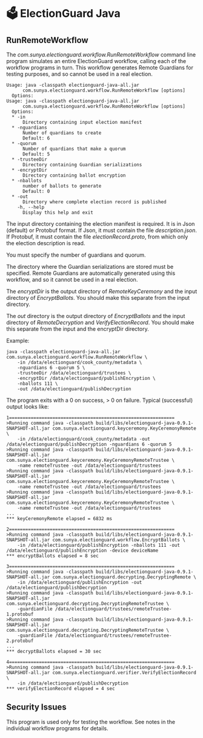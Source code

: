 # 🗳 ElectionGuard Java 

## RunRemoteWorkflow

The _com.sunya.electionguard.workflow.RunRemoteWorkflow_ command line program simulates an
entire ElectionGuard workflow, calling each of the workflow programs in turn.
This workflow generates Remote Guardians for testing purposes, and so cannot be used in a real election.

````
Usage: java -classpath electionguard-java-all.jar 
      com.sunya.electionguard.workflow.RunRemoteWorkflow [options]
  Options:
Usage: java -classpath electionguard-java-all.jar 
      com.sunya.electionguard.workflow.RunRemoteWorkflow [options]
  Options:
  * -in
      Directory containing input election manifest
  * -nguardians
      Number of quardians to create
      Default: 6
  * -quorum
      Number of quardians that make a quorum
      Default: 5
  * -trusteeDir
      Directory containing Guardian serializations
  * -encryptDir
      Directory containing ballot encryption
  * -nballots
      number of ballots to generate
      Default: 0
  * -out
      Directory where complete election record is published
    -h, --help
      Display this help and exit
````

The input directory containing the election manifest is required. It is in Json (default) or Protobuf format. 
If Json, it must contain the file _description.json_. If Protobuf, it must contain the file _electionRecord.proto_, from
which only the election description is read.

You must specify the number of guardians and quorum.

The directory where the Guardian serializations are stored must be specified. Remote Guardians are automatically 
generated using this workflow, and so it cannot be used in a real election.

The _encryptDir_ is the output directory of _RemoteKeyCeremony_ and the input directory of _EncryptBallots_.
You should make this separate from the input directory.

The _out_ directory is the output directory of _EncryptBallots_ and the input directory of _RemoteDecryption_
and _VerifyElectionRecord_.
You should make this separate from the input and the encryptDir directory.

Example:

````
java -classpath electionguard-java-all.jar com.sunya.electionguard.workflow.RunRemoteWorkflow \
    -in /data/electionguard/cook_county/metadata \
    -nguardians 6 -quorum 5 \
    -trusteeDir /data/electionguard/trustees \
    -encryptDir /data/electionguard/publishEncryption \
    -nballots 111 \
    -out /data/electionguard/publishDecryption
````

The program exits with a 0 on success, > 0 on failure.
Typical (successful) output looks like:

````
1=============================================================
>Running command java -classpath build/libs/electionguard-java-0.9.1-SNAPSHOT-all.jar com.sunya.electionguard.keyceremony.KeyCeremonyRemote \ 
    -in /data/electionguard/cook_county/metadata -out /data/electionguard/publishDecryption -nguardians 6 -quorum 5
>Running command java -classpath build/libs/electionguard-java-0.9.1-SNAPSHOT-all.jar com.sunya.electionguard.keyceremony.KeyCeremonyRemoteTrustee \
    -name remoteTrustee -out /data/electionguard/trustees
>Running command java -classpath build/libs/electionguard-java-0.9.1-SNAPSHOT-all.jar com.sunya.electionguard.keyceremony.KeyCeremonyRemoteTrustee \
    -name remoteTrustee -out /data/electionguard/trustees
>Running command java -classpath build/libs/electionguard-java-0.9.1-SNAPSHOT-all.jar com.sunya.electionguard.keyceremony.KeyCeremonyRemoteTrustee \
    -name remoteTrustee -out /data/electionguard/trustees
...
*** keyCeremonyRemote elapsed = 6832 ms

2=============================================================
>Running command java -classpath build/libs/electionguard-java-0.9.1-SNAPSHOT-all.jar com.sunya.electionguard.workflow.EncryptBallots \
    -in /data/electionguard/publishEncryption -nballots 111 -out /data/electionguard/publishEncryption -device deviceName
*** encryptBallots elapsed = 8 sec

3=============================================================
>Running command java -classpath build/libs/electionguard-java-0.9.1-SNAPSHOT-all.jar com.sunya.electionguard.decrypting.DecryptingRemote \ 
    -in /data/electionguard/publishEncryption -out /data/electionguard/publishDecryption
>Running command java -classpath build/libs/electionguard-java-0.9.1-SNAPSHOT-all.jar com.sunya.electionguard.decrypting.DecryptingRemoteTrustee \ 
    -guardianFile /data/electionguard/trustees/remoteTrustee-1.protobuf
>Running command java -classpath build/libs/electionguard-java-0.9.1-SNAPSHOT-all.jar com.sunya.electionguard.decrypting.DecryptingRemoteTrustee \ 
    -guardianFile /data/electionguard/trustees/remoteTrustee-2.protobuf
...
*** decryptBallots elapsed = 30 sec

4=============================================================
>Running command java -classpath build/libs/electionguard-java-0.9.1-SNAPSHOT-all.jar com.sunya.electionguard.verifier.VerifyElectionRecord \ 
    -in /data/electionguard/publishDecryption
*** verifyElectionRecord elapsed = 4 sec
````

## Security Issues

This program is used only for testing the workflow. See notes in the individual workflow programs for details.

